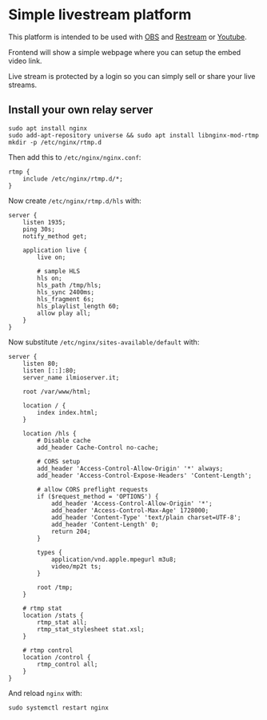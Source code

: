 # Simple livestream platform

This platform is intended to be used with [OBS](https://obsproject.com/) and [Restream](https://restream.io/) or [Youtube](https://studio.youtube.com).

Frontend will show a simple webpage where you can setup the embed video link. 

Live stream is protected by a login so you can simply sell or share your live streams.

## Install your own relay server

```
sudo apt install nginx
sudo add-apt-repository universe && sudo apt install libnginx-mod-rtmp
mkdir -p /etc/nginx/rtmp.d
```

Then add this to `/etc/nginx/nginx.conf`:

```
rtmp {
    include /etc/nginx/rtmp.d/*;
}
```

Now create `/etc/nginx/rtmp.d/hls` with:

```
server {
    listen 1935;
    ping 30s;
    notify_method get;

    application live {
        live on;

        # sample HLS
        hls on;
        hls_path /tmp/hls;
        hls_sync 2400ms;
        hls_fragment 6s;
        hls_playlist_length 60;
        allow play all;
    }
}
```

Now substitute `/etc/nginx/sites-available/default` with:

```
server {
    listen 80;
    listen [::]:80;
    server_name ilmioserver.it;

    root /var/www/html;

    location / {
        index index.html;
    }

    location /hls {
        # Disable cache
        add_header Cache-Control no-cache;

        # CORS setup
        add_header 'Access-Control-Allow-Origin' '*' always;
        add_header 'Access-Control-Expose-Headers' 'Content-Length';

        # allow CORS preflight requests
        if ($request_method = 'OPTIONS') {
            add_header 'Access-Control-Allow-Origin' '*';
            add_header 'Access-Control-Max-Age' 1728000;
            add_header 'Content-Type' 'text/plain charset=UTF-8';
            add_header 'Content-Length' 0;
            return 204;
        }

        types {
            application/vnd.apple.mpegurl m3u8;
            video/mp2t ts;
        }

        root /tmp;
    }

    # rtmp stat
    location /stats {
        rtmp_stat all;
        rtmp_stat_stylesheet stat.xsl;
    }

    # rtmp control
    location /control {
        rtmp_control all;
    }
}
```


And reload `nginx` with:

```
sudo systemctl restart nginx
```